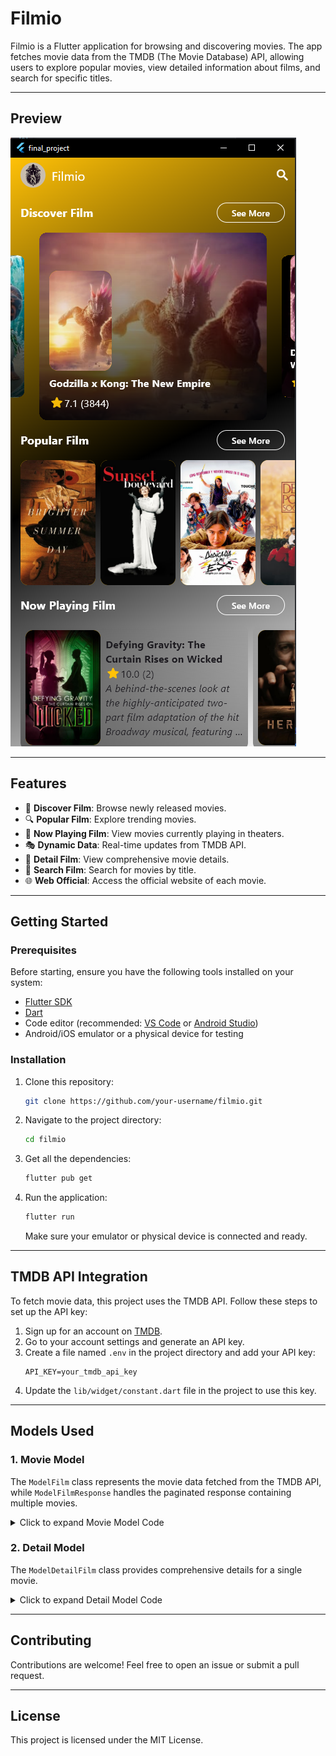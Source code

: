 # Filmio

Filmio is a Flutter application for browsing and discovering movies. The app fetches movie data from the TMDB (The Movie Database) API, allowing users to explore popular movies, view detailed information about films, and search for specific titles.

---

## Preview

![Filmio Preview](assets/preview.png)

---

## Features
- 🎥 **Discover Film**: Browse newly released movies.
- 🔍 **Popular Film**: Explore trending movies.
- 📄 **Now Playing Film**: View movies currently playing in theaters.
- 🎭 **Dynamic Data**: Real-time updates from TMDB API.
- 📜 **Detail Film**: View comprehensive movie details.
- 🔎 **Search Film**: Search for movies by title.
- 🌐 **Web Official**: Access the official website of each movie.

---

## Getting Started

### **Prerequisites**
Before starting, ensure you have the following tools installed on your system:
- [Flutter SDK](https://flutter.dev/docs/get-started/install)
- [Dart](https://dart.dev/get-dart)
- Code editor (recommended: [VS Code](https://code.visualstudio.com/) or [Android Studio](https://developer.android.com/studio))
- Android/iOS emulator or a physical device for testing

### **Installation**
1. Clone this repository:
   ```bash
   git clone https://github.com/your-username/filmio.git
   ```
2. Navigate to the project directory:
   ```bash
   cd filmio
   ```
3. Get all the dependencies:
   ```bash
   flutter pub get
   ```
4. Run the application:
   ```bash
   flutter run
   ```
   Make sure your emulator or physical device is connected and ready.

---

## TMDB API Integration

To fetch movie data, this project uses the TMDB API. Follow these steps to set up the API key:

1. Sign up for an account on [TMDB](https://www.themoviedb.org/).
2. Go to your account settings and generate an API key.
3. Create a file named `.env` in the project directory and add your API key:
   ```env
   API_KEY=your_tmdb_api_key
   ```
4. Update the `lib/widget/constant.dart` file in the project to use this key.

---

## Models Used

### 1. **Movie Model**
The `ModelFilm` class represents the movie data fetched from the TMDB API, while `ModelFilmResponse` handles the paginated response containing multiple movies.

<details>
<summary>Click to expand Movie Model Code</summary>

```dart
// Movie response and model classes
import 'dart:convert';

ModelFilmResponse modelFilmResponseFromJson(String str) => ModelFilmResponse.fromJson(json.decode(str));

String modelFilmResponseToJson(ModelFilmResponse data) => json.encode(data.toJson());

class ModelFilmResponse {
    int page;
    List<ModelFilm> results;
    int totalPages;
    int totalResults;

    ModelFilmResponse({
        required this.page,
        required this.results,
        required this.totalPages,
        required this.totalResults,
    });

    factory ModelFilmResponse.fromJson(Map<String, dynamic> json) => ModelFilmResponse(
        page: json["page"] ?? 0,
        results: List<ModelFilm>.from(json["results"].map((x) => ModelFilm.fromJson(x ?? {}))),
        totalPages: json["total_pages"] ?? 0,
        totalResults: json["total_results"] ?? 0,
    );

    Map<String, dynamic> toJson() => {
        "page": page,
        "results": List<dynamic>.from(results.map((x) => x.toJson())),
        "total_pages": totalPages,
        "total_results": totalResults,
    };
}

class ModelFilm {
    String backdropPath;
    int id;
    String overview;
    String posterPath;
    String title;
    double voteAverage;
    int voteCount;

    ModelFilm({
        required this.backdropPath,
        required this.id,
        required this.overview,
        required this.posterPath,
        required this.title,
        required this.voteAverage,
        required this.voteCount,
    });

    factory ModelFilm.fromJson(Map<String, dynamic> json) => ModelFilm(
        backdropPath: json["backdrop_path"] ?? '', 
        id: json["id"] ?? 0,
        overview: json["overview"] ?? 'No Overview',
        posterPath: json["poster_path"] ?? '',
        title: json["title"] ?? 'No Title',
        voteAverage: json["vote_average"]?.toDouble() ?? 0.0,
        voteCount: json["vote_count"] ?? 0,
    );

    Map<String, dynamic> toJson() => {
        "backdrop_path": backdropPath,
        "id": id,
        "overview": overview,
        "poster_path": posterPath,
        "title": title,
        "vote_average": voteAverage,
        "vote_count": voteCount,
    };
}
```

</details>

### 2. **Detail Model**
The `ModelDetailFilm` class provides comprehensive details for a single movie.

<details>
<summary>Click to expand Detail Model Code</summary>

```dart
class ModelDetailFilm {
    final bool adult;
    final String backdropPath;
    final int budget;
    final List<Genre> genres;
    final String homepage;
    final int id;
    final String overview;
    final double popularity;
    final String posterPath;
    final DateTime releaseDate;
    final int revenue;
    final String status;
    final String tagline;
    final String title;
    final double voteAverage;
    final int voteCount;

    ModelDetailFilm({
        required this.adult,
        required this.backdropPath,
        required this.budget,
        required this.genres,
        required this.homepage,
        required this.id,
        required this.overview,
        required this.popularity,
        required this.posterPath,
        required this.releaseDate,
        required this.revenue,
        required this.status,
        required this.tagline,
        required this.title,
        required this.voteAverage,
        required this.voteCount,
    });

    factory ModelDetailFilm.fromJson(Map<String, dynamic> json) => ModelDetailFilm(
        adult: json["adult"] ?? false,
        backdropPath: json["backdrop_path"] ?? '',
        budget: json["budget"] ?? 0,
        genres: List<Genre>.from(json["genres"]?.map((x) => Genre.fromJson(x)) ?? []),
        homepage: json["homepage"] ?? '',
        id: json["id"] ?? 0,
        overview: json["overview"] ?? 'No Overview',
        popularity: json["popularity"]?.toDouble() ?? 0.0,
        posterPath: json["poster_path"] ?? '',
        releaseDate: json["release_date"] != null ? DateTime.parse(json["release_date"]) : DateTime(2000),
        revenue: json["revenue"] ?? 0,
        status: json["status"] ?? '',
        tagline: json["tagline"] ?? '',
        title: json["title"] ?? 'No Title',
        voteAverage: json["vote_average"]?.toDouble() ?? 0.0,
        voteCount: json["vote_count"] ?? 0,
    );
}

class Genre {
    final int id;
    final String name;

    Genre({
        required this.id,
        required this.name,
    });

    factory Genre.fromJson(Map<String, dynamic> json) => Genre(
        id: json["id"] ?? 0,
        name: json["name"] ?? 'Unknown',
    );
}
```

</details>

---

## Contributing
Contributions are welcome! Feel free to open an issue or submit a pull request.

---

## License
This project is licensed under the MIT License.
